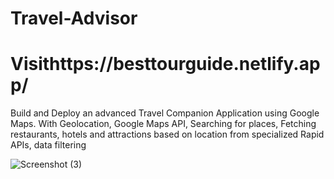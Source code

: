 # Travel-Advisor
# Visithttps://besttourguide.netlify.app/

 Build and Deploy an advanced Travel Companion Application using Google Maps. With Geolocation, Google Maps API, Searching for places, Fetching restaurants, hotels and attractions based on location from specialized Rapid APIs, data filtering 


![Screenshot (3)](https://user-images.githubusercontent.com/96579866/168046032-5ea69c58-df30-4d21-a7e9-634fbc5be72c.png)
